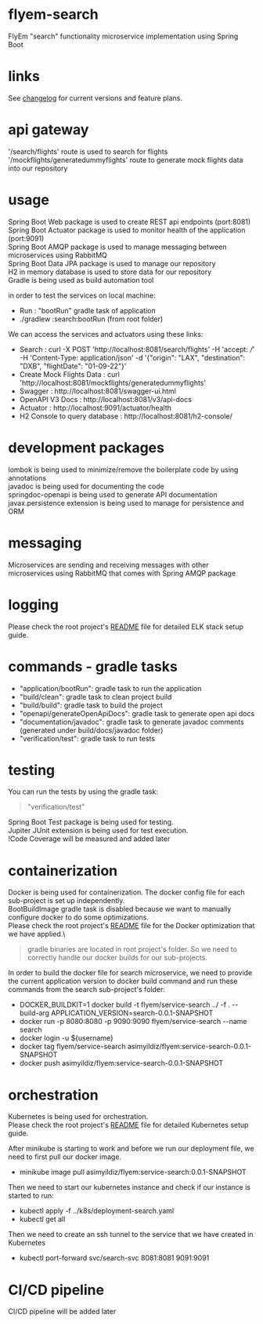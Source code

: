 # flyem-search
FlyEm "search" functionality microservice implementation using Spring Boot

# links
See [changelog](./CHANGELOG.md) for current versions and feature plans.

# api gateway
'/search/flights' route is used to search for flights\
'/mockflights/generatedummyflights' route to generate mock flights data into our repository

# usage
Spring Boot Web package is used to create REST api endpoints (port:8081)\
Spring Boot Actuator package is used to monitor health of the application (port:9091)\
Spring Boot AMQP package is used to manage messaging between microservices using RabbitMQ\
Spring Boot Data JPA package is used to manage our repository\
H2 in memory database is used to store data for our repository\
Gradle is being used as build automation tool

in order to test the services on local machine:
- Run : "bootRun" gradle task of application 
- ./gradlew :search:bootRun  (from root folder)

We can access the services and actuators using these links:
- Search : curl -X POST 'http://localhost:8081/search/flights' -H 'accept: */*' -H 'Content-Type: application/json' -d '{"origin": "LAX", "destination": "DXB", "flightDate": "01-09-22"}' 
- Create Mock Flights Data : curl 'http://localhost:8081/mockflights/generatedummyflights'
- Swagger : http://localhost:8081/swagger-ui.html
- OpenAPI V3 Docs : http://localhost:8081/v3/api-docs
- Actuator : http://localhost:9091/actuator/health
- H2 Console to query database : http://localhost:8081/h2-console/

# development packages
lombok is being used to minimize/remove the boilerplate code by using annotations\
javadoc is being used for documenting the code\
springdoc-openapi is being used to generate API documentation\
javax.persistence extension is being used to manage for persistence and ORM

# messaging
Microservices are sending and receiving messages with other microservices using RabbitMQ that comes with Spring AMQP package

# logging
Please check the root project's [README](../README.md) file for detailed ELK stack setup guide.

# commands - gradle tasks
- "application/bootRun": gradle task to run the application
- "build/clean": gradle task to clean project build
- "build/build": gradle task to build the project
- "openapi/generateOpenApiDocs": gradle task to generate open api docs
- "documentation/javadoc": gradle task to generate javadoc comments (generated under build/docs/javadoc folder)
- "verification/test": gradle task to run tests 

# testing
You can run the tests by using the gradle task:
> "verification/test"

Spring Boot Test package is being used for testing.\
Jupiter JUnit extension is being used for test execution.\
!Code Coverage will be measured and added later

# containerization
Docker is being used for containerization. The docker config file for each sub-project is set up independently.\
BootBuildImage gradle task is disabled because we want to manually configure docker to do some optimizations.\
Please check the root project's [README](../README.md) file for the Docker optimization that we have applied.\

> gradle binaries are located in root project's folder. So we need to correctly handle our docker builds for our sub-projects.

In order to build the docker file for search microservice, we need to provide the current application version to docker build command and run these commands from the search sub-project's folder:
- DOCKER_BUILDKIT=1 docker build -t flyem/service-search ../ -f . --build-arg APPLICATION_VERSION=search-0.0.1-SNAPSHOT
- docker run -p 8080:8080 -p 9090:9090 flyem/service-search --name search
- docker login -u ${username}
- docker tag flyem/service-search asimyildiz/flyem:service-search-0.0.1-SNAPSHOT
- docker push asimyildiz/flyem:service-search-0.0.1-SNAPSHOT

# orchestration
Kubernetes is being used for orchestration.\
Please check the root project's [README](../README.md) file for detailed Kubernetes setup guide.

After minikube is starting to work and before we run our deployment file, we need to first pull our docker image.
- minikube image pull asimyildiz/flyem:service-search:0.0.1-SNAPSHOT

Then we need to start our kubernetes instance and check if our instance is started to run:
- kubectl apply -f ../k8s/deployment-search.yaml
- kubectl get all

Then we need to create an ssh tunnel to the service that we have created in Kubernetes
- kubectl port-forward svc/search-svc 8081:8081 9091:9091

# CI/CD pipeline
CI/CD pipeline will be added later
